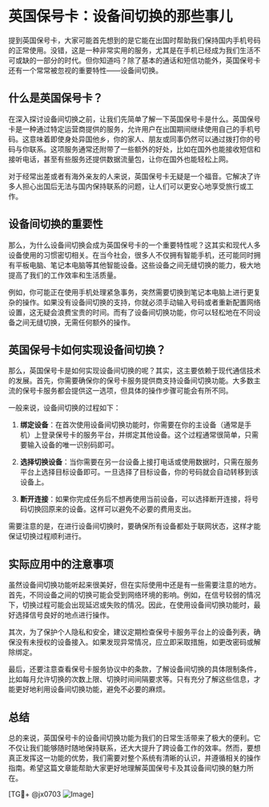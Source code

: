 # 英国保号卡：设备间切换的那些事儿

提到英国保号卡，大家可能首先想到的是它能在出国时帮助我们保持国内手机号码的正常使用。没错，这是一种非常实用的服务，尤其是在手机已经成为我们生活不可或缺的一部分的时代。但你知道吗？除了基本的通话和短信功能外，英国保号卡还有一个常常被忽视的重要特性——设备间切换。

## 什么是英国保号卡？

在深入探讨设备间切换之前，让我们先简单了解一下英国保号卡是什么。英国保号卡是一种通过特定运营商提供的服务，允许用户在出国期间继续使用自己的手机号码。这意味着即使身处异国他乡，你的家人、朋友或同事仍然可以通过拨打你的号码与你联系。这项服务通常还附带了一些额外的好处，比如在国外也能接收短信和接听电话，甚至有些服务还提供数据流量包，让你在国外也能轻松上网。

对于经常出差或者有海外亲友的人来说，英国保号卡无疑是一个福音。它解决了许多人担心出国后无法与国内保持联系的问题，让人们可以更安心地享受旅行或工作。

## 设备间切换的重要性

那么，为什么设备间切换会成为英国保号卡的一个重要特性呢？这其实和现代人多设备使用的习惯密切相关。在当今社会，很多人不仅拥有智能手机，还可能同时拥有平板电脑、笔记本电脑等其他智能设备。这些设备之间无缝切换的能力，极大地提高了我们的工作效率和生活质量。

例如，你可能正在使用手机处理紧急事务，突然需要切换到笔记本电脑上进行更复杂的操作。如果没有设备间切换的支持，你就必须手动输入号码或者重新配置网络设置，这无疑会浪费宝贵的时间。而有了设备间切换功能，你可以轻松地在不同设备之间无缝切换，无需任何额外的操作。

## 英国保号卡如何实现设备间切换？

那么，英国保号卡是如何实现设备间切换的呢？其实，这主要依赖于现代通信技术的发展。首先，你需要确保你的保号卡服务提供商支持设备间切换功能。大多数主流的保号卡服务都会提供这一选项，但具体的操作步骤可能会有所不同。

一般来说，设备间切换的过程如下：

1. **绑定设备**：在首次使用设备间切换功能时，你需要在你的主设备（通常是手机）上登录保号卡的服务平台，并绑定其他设备。这个过程通常很简单，只需要输入设备的唯一识别码即可。

2. **选择切换设备**：当你需要在另一台设备上接打电话或使用数据时，只需在服务平台上选择目标设备即可。一旦选择了目标设备，你的号码就会自动转移到该设备上。

3. **断开连接**：如果你完成任务后不想再使用当前设备，可以选择断开连接，将号码切换回原来的设备。这样可以避免不必要的费用支出。

需要注意的是，在进行设备间切换时，要确保所有设备都处于联网状态，这样才能保证切换过程顺利进行。

## 实际应用中的注意事项

虽然设备间切换功能听起来很美好，但在实际使用中还是有一些需要注意的地方。首先，不同设备之间的切换可能会受到网络环境的影响。例如，在信号较弱的情况下，切换过程可能会出现延迟或失败的情况。因此，在使用设备间切换功能时，最好选择信号良好的地点进行操作。

其次，为了保护个人隐私和安全，建议定期检查保号卡服务平台上的设备列表，确保没有未授权的设备接入。如果发现异常情况，应立即采取措施，如更改密码或解除绑定。

最后，还要注意查看保号卡服务协议中的条款，了解设备间切换的具体限制条件，比如每月允许切换的次数上限、切换时间间隔要求等。只有充分了解这些信息，才能更好地利用设备间切换功能，避免不必要的麻烦。

## 总结

总的来说，英国保号卡的设备间切换功能为我们的日常生活带来了极大的便利。它不仅让我们能够随时随地保持联系，还大大提升了跨设备工作的效率。然而，要想真正发挥这一功能的优势，我们需要对整个系统有清晰的认识，并遵循相关的操作指南。希望这篇文章能帮助大家更好地理解英国保号卡及其设备间切换的魅力所在。

[TG💪+ @jx0703 ![Image](https://github.com/user-attachments/assets/dbca1d08-cadb-493c-b0ec-ad6f7a83f270)]